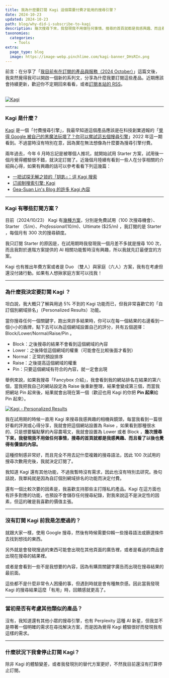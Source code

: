 ```yaml
---
title: 我為什麼要訂閱 Kagi 這個需要付費才能用的搜尋引擎？
date: 2024-10-23
updated: 2024-10-23
path: blog/why-did-i-subscribe-to-kagi
description: 幾次搜尋下來，我發現我不用做任何事情，搜尋的首頁就都是我感興趣、而且看了以後也覺得有價值的內容。
taxonomies:
  categories: 
    - Tools
extra:
  page_type: blog
  image: https://image-webp.pinchlime.com/kagi-banner_DHsRIn.png
---
```


前言：在分享了「[我目前有在訂閱的產品與服務（2024 October）](@/blog/my-current-subscriptions-2024-10.md)」這篇文後，我突然覺得我可以開啟一個新的系列文，分享為什麼我要訂閱這些產品。近期應該會持續更新，歡迎你不定期回來看看，或者[訂閱本站的 RSS](https://pinchlime.com/subscribe/)。

<br>
<a href="https://image-webp.pinchlime.com/kagi-banner_DHsRIn.png" data-fancybox data-caption="Kagi">
  <img src="https://image-webp.pinchlime.com/kagi-banner_DHsRIn.png" loading="lazy" alt="Kagi" align="center" />
</a>

---

### Kagi 是什麼？

[Kagi](https://kagi.com/) 是一個「付費搜尋引擎」，我最早知道這個產品應該是在科技創業週報的「[覺得 Google 被自己的黑魔法玩壞了？你可以嘗試這五個搜尋引擎](https://blog.starrocket.io/posts/five-search-engines-other-than-google/)」2022 年這一期看到。不過當時沒有特別在意，因為實在無法想像為什麼要為搜尋引擎付費。

兩年過去，今年 6 月時忘記是被哪個人推坑，就開始試用 Starter 方案，試用後一個月覺得體驗很不錯，就決定訂閱了。近幾個月陸續有看到一些人在分享相關的介紹與心得，如果有興趣的話可以參考看看下列這幾篇：

- [一把试探无解之锁的「钥匙」：评 Kagi 搜索](https://sspai.com/post/84160)
- [订阅制搜索引擎: Kagi](https://anotherdayu.com/2024/5837/)
- [Gea-Suan Lin's Blog 的許多 Kagi 內容](https://blog.gslin.org/archives/tag/kagi/)


---

### Kagi 有哪些訂閱方案？

目前（2024/10/23） Kagi 有[幾種方案](https://kagi.com/pricing)，分別是免費試用（100 次搜尋機會）、Starter （$5/m）、Professional ($10/m)、Ultimate ($25/m) ，我訂閱的是 Starter ，每個月有 300 次的搜尋額度。

我只訂閱 Starter 的原因是，在試用期時我發現我一個月差不多就是搜尋 100 次，而且我對於進階方案提供的 AI 相關功能暫時沒有興趣，所以我就先訂最便宜的方案。

Kagi 也有推出年費方案或者是 Duo （雙人）與家庭（六人）方案，我有在考慮但還沒付諸行動。如果有人想揪家庭方案可以找我！



---

### 為什麼我決定要訂閱 Kagi ？

坦白說，我大概只了解與用過 5% 不到的 Kagi 功能而已，但我非常喜歡它的「自訂個別網域排名」（Personalized Results）功能。

當你搜尋任何一個關鍵字，跑出來許多結果時，你可以在每一個結果的右邊看到一個小小的盾牌，點下去可以為這個網域設置自己的評分，共有五個選擇：Block/Lower/Normal/Raise/Pin 。

- Block：之後搜尋的結果不會看到這個網域的內容
- Lower：之後降低這個網域的權重（可能會在比較後面才看到）
- Normal：正常的預設排序
- Raise：之後提高這個網域的權重
- Pin：只要這個網域有符合的內容，就一定會出現


舉例來說，如果我搜尋「Fancybox 介紹」，我會看到我的網站排名在結果的第六個，當我把我自己的網站設定為 Raise 後重新整理，結果會變成第三個，而當我把網站 Pin 起來後，結果就會出現在第一個（歡迎也用 Kagi 的你把 **Pin 起來**給 Pin 起來）。

<a href="https://image-webp.pinchlime.com/kagi-personalized-results_3mlnNI.png" data-fancybox data-caption="Kagi - Personalized Results">
  <img src="https://image-webp.pinchlime.com/kagi-personalized-results_3mlnNI.png" loading="lazy" alt="Kagi - Personalized Results" align="center" />
</a>

我在試用期的時候一直用 Kagi 來搜尋我感興趣的相機與鏡頭，每當我看到一篇很好看的評測或心得分享，我就會把這個網站設置為 Raise ，如果看到那種很水的、只是想要騙點擊的內容農場文，我就會設置為 Lower 或者 Block ，**幾次搜尋下來，我發現我不用做任何事情，搜尋的首頁就都是我感興趣、而且看了以後也覺得有價值的內容。**

這種控制感非常好，而且完全不用去記什麼複雜的搜尋語法，因此 100 次試用的搜尋次數用完後，我就決定訂閱了。

我知道 Kagi 還有其他功能，不過我暫時沒有需求，因此也沒有特別去研究。換句話說，我單純就是因為自訂個別網域排名的功能而決定付費。

還有一個比較次要的因素是，我喜歡支持那些主打隱私的產品。Kagi 在這方面也有許多對應的功能，也預設不會儲存任何搜尋紀錄，對我來說這不是決定性的因素，但這的確是我喜歡的價值主張。

---

### 沒有訂閱 Kagi 前我是怎麼過的？

就跟大家一樣，使用 Google 搜尋，然後有時候需要仰賴一些搜尋語法或篩選條件去找到想找的東西。

另外就是會發現搜過的東西可能會出現在其他頁面的廣告裡，或者是看過的商品會出現在搜尋的結果裡。

或者是會看到一些不是我想要的內容，因為有購買關鍵字廣告而出現在搜尋結果的最前面。

這些都不是什麼非常令人困擾的事，但遇到時就是會有種無奈感。因此當我發現 Kagi 的搜尋結果這麼「有用」時，回饋感就更高了。

---

### 當初是否有考慮其他類似的產品？

沒有，我知道還有其他小眾的搜尋引擎，也有 Perplexity 這種 AI 新星，但我並不是帶著一個明確的需求在尋找解決方案，而是因為覺得 Kagi 體驗很好而發現我有這樣的需求。

---

### 什麼狀況下我會停止訂閱 Kagi？

除非 Kagi 的體驗變差，或者我發現別的替代方案更好，不然我目前還沒有打算停止訂閱。